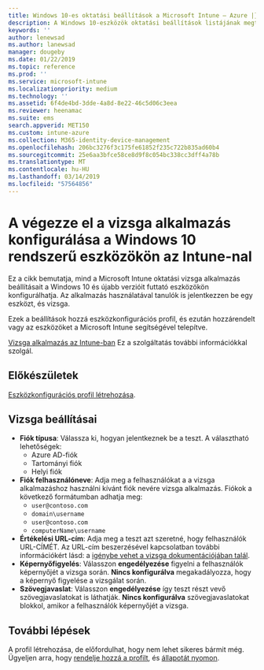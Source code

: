 ```yaml
---
title: Windows 10-es oktatási beállítások a Microsoft Intune – Azure |} A Microsoft Docs
description: A Windows 10-eszközök oktatási beállítások listájának megtekintéséhez. Ezek a beállítások az eszközkonfigurációs profil használata a végezze el a vizsga alkalmazás, válassza ki, hogyan jelentkezzen a felhasználók vagy diákjai számára, hogy a figyelő a képernyő a teszt során, és az Intune-ban több.
keywords: ''
author: lenewsad
ms.author: lanewsad
manager: dougeby
ms.date: 01/22/2019
ms.topic: reference
ms.prod: ''
ms.service: microsoft-intune
ms.localizationpriority: medium
ms.technology: ''
ms.assetid: 6f4de4bd-3dde-4a8d-8e22-46c5d06c3eea
ms.reviewer: heenamac
ms.suite: ems
search.appverid: MET150
ms.custom: intune-azure
ms.collection: M365-identity-device-management
ms.openlocfilehash: 206bc3276f3c175fe61852f235c722b835ad60b4
ms.sourcegitcommit: 25e6aa3bfce58ce8d9f8c054bc338cc3dff4a78b
ms.translationtype: MT
ms.contentlocale: hu-HU
ms.lasthandoff: 03/14/2019
ms.locfileid: "57564856"
---
```

# <a name="configure-the-take-a-test-app-on-windows-10-devices-using-intune"></a>A végezze el a vizsga alkalmazás konfigurálása a Windows 10 rendszerű eszközökön az Intune-nal

Ez a cikk bemutatja, mind a Microsoft Intune oktatási vizsga alkalmazás beállításait a Windows 10 és újabb verzióit futtató eszközökön konfigurálhatja. Az alkalmazás használatával tanulók is jelentkezzen be egy eszközt, és vizsga.

Ezek a beállítások hozzá eszközkonfigurációs profil, és ezután hozzárendelt vagy az eszközöket a Microsoft Intune segítségével telepítve.

[Vizsga alkalmazás az Intune-ban](education-settings-configure.md) Ez a szolgáltatás további információkkal szolgál.

## <a name="before-you-begin"></a>Előkészületek

[Eszközkonfigurációs profil létrehozása](education-settings-configure.md#create-a-device-profile).

## <a name="take-a-test-settings"></a>Vizsga beállításai

- **Fiók típusa**: Válassza ki, hogyan jelentkeznek be a teszt. A választható lehetőségek:
  - Azure AD-fiók
  - Tartományi fiók
  - Helyi fiók
- **Fiók felhasználóneve**: Adja meg a felhasználókat a a vizsga alkalmazáshoz használni kívánt fiók nevére vizsga alkalmazás. Fiókok a következő formátumban adhatja meg:
  - `user@contoso.com`
  - `domain\username`
  - `user@contoso.com`
  - `computerName\username`
- **Értékelési URL-cím**: Adja meg a teszt azt szeretné, hogy felhasználók URL-CÍMÉT. Az URL-cím beszerzésével kapcsolatban további információkért lásd: a [igénybe vehet a vizsga dokumentációjában talál](https://docs.microsoft.com/education/windows/take-tests-in-windows-10).
- **Képernyőfigyelés**: Válasszon **engedélyezése** figyelni a felhasználók képernyőjét a vizsga során. **Nincs konfigurálva** megakadályozza, hogy a képernyő figyelése a vizsgálat során.
- **Szövegjavaslat**: Válasszon **engedélyezése** így teszt részt vevő szövegjavaslatokat is láthatják. **Nincs konfigurálva** szövegjavaslatokat blokkol, amikor a felhasználók képernyőjét a vizsga.

## <a name="next-steps"></a>További lépések

A profil létrehozása, de előfordulhat, hogy nem lehet sikeres bármit még. Ügyeljen arra, hogy [rendelje hozzá a profilt](device-profile-assign.md), és [állapotát nyomon](device-profile-monitor.md).
